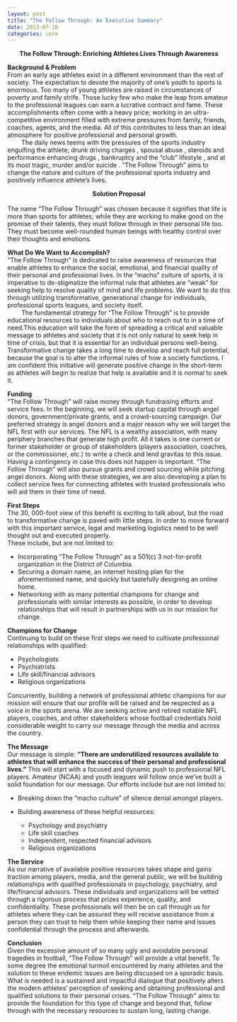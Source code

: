 ```yaml
--- 
layout: post
title: "The Follow Through: An Executive Summary" 
date: 2013-07-10 
categories: core 
---
```

**<center>The Follow Through: Enriching Athletes Lives Through Awareness</center>**  

**Background &amp; Problem**  
From an early age athletes exist in a different environment than the rest of society. The expectation to devote the majority of one’s youth to sports is enormous. Too many of young athletes are raised in circumstances of poverty and family strife. Those lucky few who make the leap from amateur to the professional leagues can earn a lucrative contract and fame. These accomplishments often come with a heavy price; working in an ultra-competitive environment filled with extreme pressures from family, friends, coaches, agents, and the media. All of this contributes to less than an ideal atmosphere for positive professional and personal growth.  
&nbsp;&nbsp;&nbsp;&nbsp;&nbsp;&nbsp;&nbsp;&nbsp;The daily news teems with the pressures of the sports industry engulfing the athlete; drunk driving charges , spousal abuse , steroids and performance enhancing drugs , bankruptcy and the “club” lifestyle , and at its most tragic, murder  and/or suicide . “The Follow Through” aims to change the nature and culture of the professional sports industry and positively influence athlete’s lives.

**<center>Solution Proposal</center>**  
The name “The Follow Through” was chosen because it signifies that life is more than sports for athletes; while they are working to make good on the promise of their talents, they must follow through in their personal life too. They must become well-rounded human beings with healthy control over their thoughts and emotions.

**What Do We Want to Accomplish?**  
“The Follow Through” is dedicated to raise awareness of resources that enable athletes to enhance the social, emotional, and financial quality of their personal and professional lives. In the “macho” culture of sports, it is imperative to de-stigmatize the informal rule that athletes are “weak” for seeking help to resolve quality of mind and life problems.  We want to do this through utilizing transformative, generational change for individuals, professional sports leagues, and society itself.  
&nbsp;&nbsp;&nbsp;&nbsp;&nbsp;&nbsp;&nbsp;&nbsp;The fundamental strategy for “The Follow Through” is to provide educational resources to individuals about who to reach out to in a time of need.This education will take the form of spreading a critical and valuable message to athletes and society that it is not only natural to seek help in time of crisis, but that it is essential for an individual persons well-being. Transformative change takes a long time to develop and reach full potential, because the goal is to alter the informal rules of how a society functions. I am confident this initiative will generate positive change in the short-term as athletes will begin to realize that help is available and it is normal to seek it.

**Funding**  
“The Follow Through” will raise money through fundraising efforts and service fees. In the beginning, we will seek startup capital through angel donors, government/private grants, and a crowd-sourcing campaign. Our preferred strategy is angel donors and a major reason why we will target the NFL first with our services. The NFL is a wealthy association, with many periphery branches that generate high profit. All it takes is one current or former stakeholder or group of stakeholders  (players association, coaches, or the commissioner, etc.) to write a check and lend gravitas to this issue. Having a contingency in case this does not happen is important. “The Follow Through” will also pursue grants and crowd sourcing while pitching angel donors. Along with these strategies, we are also developing a plan to collect service fees for connecting athletes with trusted professionals who will aid them in their time of need.

**First Steps**  
The 30, 000-foot view of this benefit is exciting to talk about, but the road to transformative change is paved with little steps. In order to move forward with this important service, legal and marketing logistics need to be well thought out and executed properly.  
These include, but are not limited to:

* Incorporating “The Follow Through” as a 501(c) 3 not-for-profit organization in the District of Columbia.
* Securing a domain name, an internet hosting plan for the aforementioned name, and quickly but tastefully designing an online home.
* Networking with as many potential champions for change and professionals with similar interests as possible, in order to develop relationships that will result in partnerships with us in our mission for change.

**Champions for Change**  
Continuing to build on these first steps we need to cultivate professional relationships with qualified:  

* Psychologists
* Psychiatrists 
* Life skill/financial advisors
* Religious organizations 

Concurrently, building a network of professional athletic champions for our mission will ensure that our profile will be raised and be respected as a voice in the sports arena. We are seeking active and retired notable NFL players, coaches, and other stakeholders whose football credentials hold considerable weight to carry our message through the media and across the country. 

**The Message**  
Our message is simple: <strong>“There are underutilized resources available to athletes that will enhance the success of their personal and professional lives.”</strong> This will start with a focused and dynamic push to professional NFL players. Amateur (NCAA) and youth leagues will follow once we’ve built a solid foundation for our message. Our efforts include but are not limited to:  

* Breaking down the “macho culture” of silence denial amongst players.  

* Building awareness of these helpful resources:  
  
    * Psychology and psychiatry  
    * Life skill coaches    
    * Independent, respected financial advisors    
    * Religious organizations    

**The Service**  
As our narrative of available positive resources takes shape and gains traction among players, media, and the general public, we will be building relationships with qualified professionals in psychology, psychiatry, and life/financial advisors. These individuals and organizations will be vetted through a rigorous process that prizes experience, quality, and confidentiality. These professionals will then be on call through us for athletes where they can be assured they will receive assistance from a person they can trust to help them while keeping their name and issues confidential through the process and afterwards.

**Conclusion**  
Given the excessive amount of so many ugly and avoidable personal tragedies in football, “The Follow Through” will provide a vital benefit. To some degree the emotional turmoil encountered by many athletes and the solution to these endemic issues are being discussed on a sporadic basis. What is needed is a sustained and impactful dialogue that positively alters the modern athletes’ perception of seeking and obtaining professional and qualified solutions to their personal crises. “The Follow Through” aims to provide the foundation for this type of change and beyond that, follow through with the necessary resources to sustain long, lasting change.
